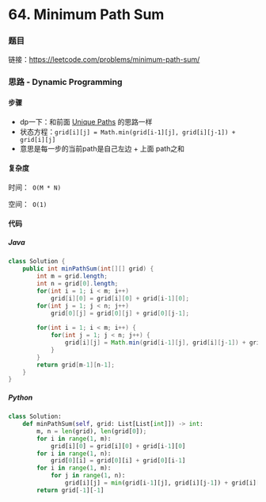 

# 64. Minimum Path Sum

### 题目

链接：https://leetcode.com/problems/minimum-path-sum/



### 思路 - Dynamic Programming

#### 步骤

- dp一下：和前面 [Unique Paths](Solved/62-Unique-Paths/Unique-Paths.md) 的思路一样
- 状态方程：```grid[i][j] = Math.min(grid[i-1][j], grid[i][j-1]) + grid[i][j]```
- 意思是每一步的当前path是自己左边 + 上面 path之和

  



#### 复杂度

时间：` O(M * N)`

空间：` O(1)` 



#### 代码

##### Java

```java
class Solution {
    public int minPathSum(int[][] grid) {
        int m = grid.length;
        int n = grid[0].length;
        for(int i = 1; i < m; i++)
            grid[i][0] = grid[i][0] + grid[i-1][0];
        for(int j = 1; j < n; j++)
            grid[0][j] = grid[0][j] + grid[0][j-1];
        
        for(int i = 1; i < m; i++) {
            for(int j = 1; j < n; j++) {
                grid[i][j] = Math.min(grid[i-1][j], grid[i][j-1]) + grid[i][j];
            }
        }
        return grid[m-1][n-1];
    }
}
```



##### Python

```python
class Solution:
    def minPathSum(self, grid: List[List[int]]) -> int:
        m, n = len(grid), len(grid[0]);
        for i in range(1, m):
            grid[i][0] = grid[i][0] + grid[i-1][0]
        for i in range(1, n):
            grid[0][i] = grid[0][i] + grid[0][i-1]
        for i in range(1, m):
            for j in range(1, n):
                grid[i][j] = min(grid[i-1][j], grid[i][j-1]) + grid[i][j]
        return grid[-1][-1]
```
